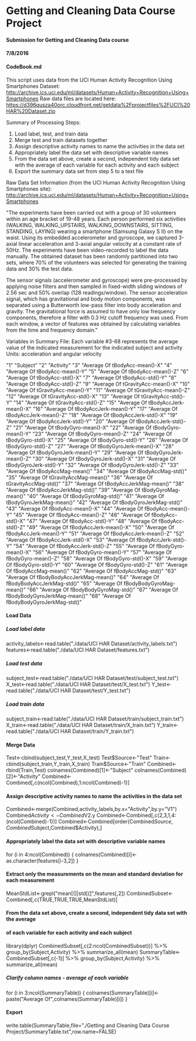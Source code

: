 # Getting and Cleaning Data Course Project
#### Submission for Getting and Cleaning Data course
#### 7/8/2016
#### CodeBook.md

This script uses data from the UCI Human Activity Recognition Using Smartphones Dataset:
http://archive.ics.uci.edu/ml/datasets/Human+Activity+Recognition+Using+Smartphones
Raw data files are located here:
https://d396qusza40orc.cloudfront.net/getdata%2Fprojectfiles%2FUCI%20HAR%20Dataset.zip

Summary of Processing Steps:
1. Load label, test, and train data
2. Merge test and train datasets together
3. Assign descriptive activity names to name the activities in the data set
4. Appropriately label the data set with descriptive variable names
5. From the data set above, create a second, independent tidy data set with the average
   of each variable for each activity and each subject
6. Export the summary data set from step 5 to a text file

Raw Data Set Information (from the UCI Human Activity Recognition Using Smartphones site):
http://archive.ics.uci.edu/ml/datasets/Human+Activity+Recognition+Using+Smartphones

"The experiments have been carried out with a group of 30 volunteers within an age bracket of 19-48 years. Each person performed six activities (WALKING, WALKING_UPSTAIRS, WALKING_DOWNSTAIRS, SITTING, STANDING, LAYING) wearing a smartphone (Samsung Galaxy S II) on the waist. Using its embedded accelerometer and gyroscope, we captured 3-axial linear acceleration and 3-axial angular velocity at a constant rate of 50Hz. The experiments have been video-recorded to label the data manually. The obtained dataset has been randomly partitioned into two sets, where 70% of the volunteers was selected for generating the training data and 30% the test data. 

The sensor signals (accelerometer and gyroscope) were pre-processed by applying noise filters and then sampled in fixed-width sliding windows of 2.56 sec and 50% overlap (128 readings/window). The sensor acceleration signal, which has gravitational and body motion components, was separated using a Butterworth low-pass filter into body acceleration and gravity. The gravitational force is assumed to have only low frequency components, therefore a filter with 0.3 Hz cutoff frequency was used. From each window, a vector of features was obtained by calculating variables from the time and frequency domain."


Variables in Summary File:
Each variable #3-68 represents the average value of the indicated measurement
for the indicated subject and activity
Units:  acceleration and angular velocity

"1" "Subject"
"2" "Activity"
"3" "Average Of tBodyAcc-mean()-X"
"4" "Average Of tBodyAcc-mean()-Y"
"5" "Average Of tBodyAcc-mean()-Z"
"6" "Average Of tBodyAcc-std()-X"
"7" "Average Of tBodyAcc-std()-Y"
"8" "Average Of tBodyAcc-std()-Z"
"9" "Average Of tGravityAcc-mean()-X"
"10" "Average Of tGravityAcc-mean()-Y"
"11" "Average Of tGravityAcc-mean()-Z"
"12" "Average Of tGravityAcc-std()-X"
"13" "Average Of tGravityAcc-std()-Y"
"14" "Average Of tGravityAcc-std()-Z"
"15" "Average Of tBodyAccJerk-mean()-X"
"16" "Average Of tBodyAccJerk-mean()-Y"
"17" "Average Of tBodyAccJerk-mean()-Z"
"18" "Average Of tBodyAccJerk-std()-X"
"19" "Average Of tBodyAccJerk-std()-Y"
"20" "Average Of tBodyAccJerk-std()-Z"
"21" "Average Of tBodyGyro-mean()-X"
"22" "Average Of tBodyGyro-mean()-Y"
"23" "Average Of tBodyGyro-mean()-Z"
"24" "Average Of tBodyGyro-std()-X"
"25" "Average Of tBodyGyro-std()-Y"
"26" "Average Of tBodyGyro-std()-Z"
"27" "Average Of tBodyGyroJerk-mean()-X"
"28" "Average Of tBodyGyroJerk-mean()-Y"
"29" "Average Of tBodyGyroJerk-mean()-Z"
"30" "Average Of tBodyGyroJerk-std()-X"
"31" "Average Of tBodyGyroJerk-std()-Y"
"32" "Average Of tBodyGyroJerk-std()-Z"
"33" "Average Of tBodyAccMag-mean()"
"34" "Average Of tBodyAccMag-std()"
"35" "Average Of tGravityAccMag-mean()"
"36" "Average Of tGravityAccMag-std()"
"37" "Average Of tBodyAccJerkMag-mean()"
"38" "Average Of tBodyAccJerkMag-std()"
"39" "Average Of tBodyGyroMag-mean()"
"40" "Average Of tBodyGyroMag-std()"
"41" "Average Of tBodyGyroJerkMag-mean()"
"42" "Average Of tBodyGyroJerkMag-std()"
"43" "Average Of fBodyAcc-mean()-X"
"44" "Average Of fBodyAcc-mean()-Y"
"45" "Average Of fBodyAcc-mean()-Z"
"46" "Average Of fBodyAcc-std()-X"
"47" "Average Of fBodyAcc-std()-Y"
"48" "Average Of fBodyAcc-std()-Z"
"49" "Average Of fBodyAccJerk-mean()-X"
"50" "Average Of fBodyAccJerk-mean()-Y"
"51" "Average Of fBodyAccJerk-mean()-Z"
"52" "Average Of fBodyAccJerk-std()-X"
"53" "Average Of fBodyAccJerk-std()-Y"
"54" "Average Of fBodyAccJerk-std()-Z"
"55" "Average Of fBodyGyro-mean()-X"
"56" "Average Of fBodyGyro-mean()-Y"
"57" "Average Of fBodyGyro-mean()-Z"
"58" "Average Of fBodyGyro-std()-X"
"59" "Average Of fBodyGyro-std()-Y"
"60" "Average Of fBodyGyro-std()-Z"
"61" "Average Of fBodyAccMag-mean()"
"62" "Average Of fBodyAccMag-std()"
"63" "Average Of fBodyBodyAccJerkMag-mean()"
"64" "Average Of fBodyBodyAccJerkMag-std()"
"65" "Average Of fBodyBodyGyroMag-mean()"
"66" "Average Of fBodyBodyGyroMag-std()"
"67" "Average Of fBodyBodyGyroJerkMag-mean()"
"68" "Average Of fBodyBodyGyroJerkMag-std()"

#### Load Data
##### Load label data
activity_labels<-read.table("./data/UCI HAR Dataset/activity_labels.txt")
features<-read.table("./data/UCI HAR Dataset/features.txt")
##### Load test data
subject_test<-read.table("./data/UCI HAR Dataset/test/subject_test.txt")
X_test<-read.table("./data/UCI HAR Dataset/test/X_test.txt")
Y_test<-read.table("./data/UCI HAR Dataset/test/Y_test.txt")
##### Load train data
subject_train<-read.table("./data/UCI HAR Dataset/train/subject_train.txt")
X_train<-read.table("./data/UCI HAR Dataset/train/X_train.txt")
Y_train<-read.table("./data/UCI HAR Dataset/train/Y_train.txt")

#### Merge Data
Test<-cbind(subject_test,Y_test,X_test)
Test$Source<-"Test"
Train<-cbind(subject_train,Y_train,X_train)
Train$Source<-"Train"
Combined<-rbind(Train,Test)
colnames(Combined)[1]<-"Subject"
colnames(Combined)[2]<-"Activity"
Combined<-Combined[,c(ncol(Combined),1:ncol(Combined)-1)]

#### Assign descriptive activity names to name the activities in the data set
Combined<-merge(Combined,activity_labels,by.x="Activity",by.y="V1")
Combined$Activity<-Combined$V2.y
Combined<-Combined[,c(2,3,1,4:(ncol(Combined)-1))]
Combined<-Combined[order(Combined$Source,Combined$Subject,Combined$Activity),]

#### Appropriately label the data set with descriptive variable names
for (i in 4:ncol(Combined)) {
    colnames(Combined)[i]<-as.character(features[i-3,2])
}

#### Extract only the measurements on the mean and standard deviation for each measurement
MeanStdList<-grepl("mean[(]|std[(]",features[,2])
CombinedSubset<-Combined[,c(TRUE,TRUE,TRUE,MeanStdList)]

#### From the data set above, create a second, independent tidy data set with the average
#### of each variable for each activity and each subject
library(dplyr)
CombinedSubset[,c(2:ncol(CombinedSubset))] %>% group_by(Subject,Activity) %>% summarize_all(mean)
SummaryTable<-CombinedSubset[,c(-1)] %>% group_by(Subject,Activity) %>% summarize_all(mean)
##### Clarify column names - average of each variable
for (i in 3:ncol(SummaryTable)) {
    colnames(SummaryTable)[i]<-paste("Average Of",colnames(SummaryTable)[i])
}

#### Export
write.table(SummaryTable,file="./Getting and Cleaning Data Course Project/SummaryTable.txt",row.name=FALSE)
